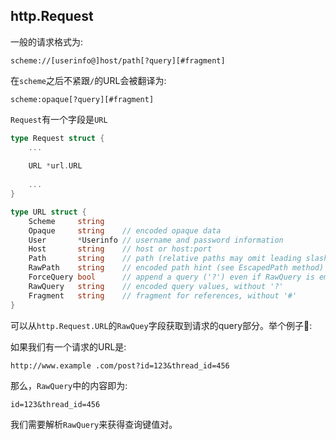 ## http.Request


一般的请求格式为:

```
scheme://[userinfo@]host/path[?query][#fragment]
```

在`scheme`之后不紧跟`/`的URL会被翻译为:

```
scheme:opaque[?query][#fragment]
```

`Request`有一个字段是`URL`

```Go
type Request struct {
    ...
    
    URL *url.URL
    
    ...
}
```

```Go
type URL struct {
    Scheme     string
	Opaque     string    // encoded opaque data
	User       *Userinfo // username and password information
	Host       string    // host or host:port
	Path       string    // path (relative paths may omit leading slash)
	RawPath    string    // encoded path hint (see EscapedPath method)
	ForceQuery bool      // append a query ('?') even if RawQuery is empty
	RawQuery   string    // encoded query values, without '?'
	Fragment   string    // fragment for references, without '#'
}

```

可以从`http.Request.URL`的`RawQuey`字段获取到请求的query部分。举个例子🌰:

如果我们有一个请求的URL是:
```
http://www.example .com/post?id=123&thread_id=456
```
那么，`RawQuery`中的内容即为:

```
id=123&thread_id=456
```
 
 我们需要解析`RawQuery`来获得查询键值对。